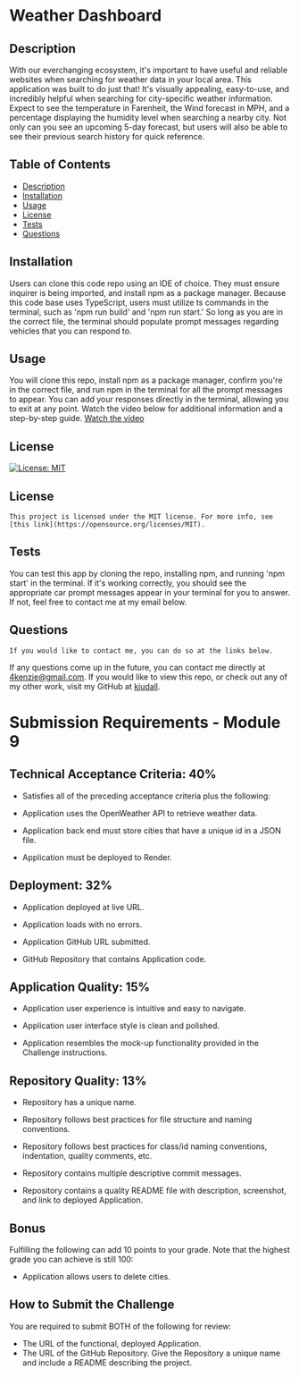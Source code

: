 
  # Weather Dashboard
  ## Description 
  With our everchanging ecosystem, it's important to have useful and reliable websites when searching for weather data in your local area. This application was built to do just that! It's visually appealing, easy-to-use, and incredibly helpful when searching for city-specific weather information. Expect to see the temperature in Farenheit, the Wind forecast in MPH, and a percentage displaying the humidity level when searching a nearby city. Not only can you see an upcoming 5-day forecast, but users will also be able to see their previous search history for quick reference.  
  ## Table of Contents
  - [Description](#description)
  - [Installation](#installation)
  - [Usage](#usage)
  - [License](#license)
  - [Tests](#tests)
  - [Questions](#questions)
  ## Installation
  Users can clone this code repo using an IDE of choice. They must ensure inquirer is being imported, and install npm as a package manager. Because this code base uses TypeScript, users must utilize ts commands in the terminal, such as 'npm run build' and 'npm run start.' So long as you are in the correct file, the terminal should populate prompt messages regarding vehicles that you can respond to.
  ## Usage
  You will clone this repo, install npm as a package manager, confirm you're in the correct file, and run npm in the terminal for all the prompt messages to appear. You can add your responses directly in the terminal, allowing you to exit at any point. Watch the video below for additional information and a step-by-step guide.
  [Watch the video](https://drive.google.com/file/d/1yqrcRGd8zDhN-1FdVrHkN1gUGxNZHWbR/view)
  ## License
  [![License: MIT](https://img.shields.io/badge/License-MIT-yellow.svg)](https://opensource.org/licenses/MIT)
    
  ## License
    This project is licensed under the MIT license. For more info, see [this link](https://opensource.org/licenses/MIT).
  ## Tests 
  You can test this app by cloning the repo, installing npm, and running 'npm start' in the terminal. If it's working correctly, you should see the appropriate car prompt messages appear in your terminal for you to answer. If not, feel free to contact me at my email below. 
  ## Questions
    If you would like to contact me, you can do so at the links below. 
  If any questions come up in the future, you can contact me directly at 4kenzie@gmail.com. If you would like to view this repo, or check out any of my other work, visit my GitHub at [kjudall](https://github.com/kjudall/).

  # Submission Requirements - Module 9
  ## Technical Acceptance Criteria: 40%
  - Satisfies all of the preceding acceptance criteria plus the following:

  - Application uses the OpenWeather API to retrieve weather data.

  - Application back end must store cities that have a unique id in a JSON file.

  - Application must be deployed to Render.

  ## Deployment: 32%
  - Application deployed at live URL.

  - Application loads with no errors.

  - Application GitHub URL submitted.

  - GitHub Repository that contains Application code.

  ## Application Quality: 15%
  - Application user experience is intuitive and easy to navigate.

  - Application user interface style is clean and polished.

  - Application resembles the mock-up functionality provided in the Challenge instructions.

  ## Repository Quality: 13%
  - Repository has a unique name.

  - Repository follows best practices for file structure and naming conventions.

  - Repository follows best practices for class/id naming conventions, indentation, quality comments, etc.

  - Repository contains multiple descriptive commit messages.

  - Repository contains a quality README file with description, screenshot, and link to deployed Application.

  ## Bonus
  Fulfilling the following can add 10 points to your grade. Note that the highest grade you can achieve is still 100:
  - Application allows users to delete cities.

  ## How to Submit the Challenge
  You are required to submit BOTH of the following for review:
  - The URL of the functional, deployed Application.
  - The URL of the GitHub Repository. Give the Repository a unique name and include a README describing the project.
